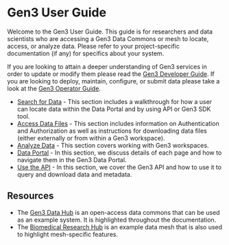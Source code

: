 # Gen3 User Guide

Welcome to the Gen3 User Guide.  This guide is for researchers and data scientists who are accessing a Gen3 Data Commons or mesh to locate, access, or analyze data.  Please refer to your project-specific documentation (if any) for specifics about your system.

If you are looking to attain a deeper understanding of Gen3 services in order to update or modify them please read the [Gen3 Developer Guide][Gen3 Developer Guide].  If you are looking to deploy, maintain, configure, or submit data please take a look at the [Gen3 Operator Guide][Gen3 Operator Guide].


* [Search for Data][Search for Data] - This section includes a walkthrough for how a user can locate data within the Data Portal and by using API or Gen3 SDK tool.
* [Access Data Files][Access Data Files] - This section includes information on Authentication and Authorization as well as instructions for downloading data files (either externally or from within a Gen3 workspace).
* [Analyze Data][Analyze Data] - This section covers working with Gen3 workspaces.
* [Data Portal][Data Portal] - In this section, we discuss details of each page and how to navigate them in the Gen3 Data Portal.
* [Use the API][Use the API] - In this section, we cover the Gen3 API and how to use it to query and download data and metadata.



## Resources

* The [Gen3 Data Hub][data hub] is an open-access data commons that can be used as an example system.  It is highlighted throughout the documentation.
* The [Biomedical Research Hub][BRH] is an example data mesh that is also used to highlight mesh-specific features.

<!-- Links -->
[Gen3 Developer Guide]: ../developer-guide/index.md
[Gen3 Operator Guide]: ../operator-guide/index.md

[data hub]: https://gen3.datacommons.io/
[BRH]: https://brh.data-commons.org/
[Search for Data]: search.md
[Access Data Files]: access-data.md
[Analyze Data]: analyze-data.md
[Data Portal]: portal.md
[Use the API]: using-api.md

